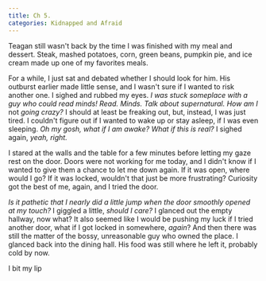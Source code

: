```yaml
---
title: Ch 5.
categories: Kidnapped and Afraid
---
```

Teagan still wasn't back by the time I was finished with my meal and dessert. Steak, mashed potatoes, corn, green beans, pumpkin pie, and ice cream made up one of my favorites meals.

For a while, I just sat and debated whether I should look for him. His outburst earlier made little sense, and I wasn't sure if I wanted to risk another one. I sighed and rubbed my eyes. *I was stuck someplace with a guy who could read minds! Read. Minds. Talk about supernatural. How am I* not *going crazy?* I should at least be freaking out, but, instead, I was just tired. I couldn't figure out if I wanted to wake up or stay asleep, if I was even sleeping. *Oh my gosh, what if I am awake? What if this is real?* I sighed again, *yeah, right.*

I stared at the walls and the table for a few minutes before letting my gaze rest on the door. Doors were not working for me today, and I didn't know if I wanted to give them a chance to let me down again. If it was open, where would I go? If it was locked, wouldn't that just be more frustrating? Curiosity got the best of me, again, and I tried the door.

*Is it pathetic that I nearly did a little jump when the door smoothly opened at my touch?* I giggled a little, *should I care?* I glanced out the empty hallway, now what? It also seemed like I would be pushing my luck if I tried another door, what if I got locked in somewhere, *again*? And then there was still the matter of the bossy, unreasonable guy who owned the place. I glanced back into the dining hall. His food was still where he left it, probably cold by now.

I bit my lip